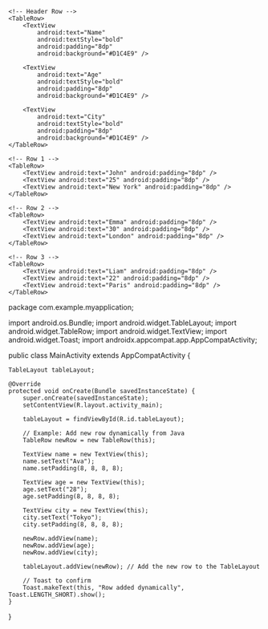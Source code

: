 
<?xml version="1.0" encoding="utf-8"?>
<TableLayout xmlns:android="http://schemas.android.com/apk/res/android"
    xmlns:tools="http://schemas.android.com/tools"
    android:id="@+id/tableLayout"
    android:layout_width="match_parent"
    android:layout_height="wrap_content"
    android:stretchColumns="*"
    android:padding="16dp"
    tools:context=".MainActivity">

    <!-- Header Row -->
    <TableRow>
        <TextView
            android:text="Name"
            android:textStyle="bold"
            android:padding="8dp"
            android:background="#D1C4E9" />

        <TextView
            android:text="Age"
            android:textStyle="bold"
            android:padding="8dp"
            android:background="#D1C4E9" />

        <TextView
            android:text="City"
            android:textStyle="bold"
            android:padding="8dp"
            android:background="#D1C4E9" />
    </TableRow>

    <!-- Row 1 -->
    <TableRow>
        <TextView android:text="John" android:padding="8dp" />
        <TextView android:text="25" android:padding="8dp" />
        <TextView android:text="New York" android:padding="8dp" />
    </TableRow>

    <!-- Row 2 -->
    <TableRow>
        <TextView android:text="Emma" android:padding="8dp" />
        <TextView android:text="30" android:padding="8dp" />
        <TextView android:text="London" android:padding="8dp" />
    </TableRow>

    <!-- Row 3 -->
    <TableRow>
        <TextView android:text="Liam" android:padding="8dp" />
        <TextView android:text="22" android:padding="8dp" />
        <TextView android:text="Paris" android:padding="8dp" />
    </TableRow>

</TableLayout>



package com.example.myapplication;

import android.os.Bundle;
import android.widget.TableLayout;
import android.widget.TableRow;
import android.widget.TextView;
import android.widget.Toast;
import androidx.appcompat.app.AppCompatActivity;

public class MainActivity extends AppCompatActivity {

    TableLayout tableLayout;

    @Override
    protected void onCreate(Bundle savedInstanceState) {
        super.onCreate(savedInstanceState);
        setContentView(R.layout.activity_main);

        tableLayout = findViewById(R.id.tableLayout);

        // Example: Add new row dynamically from Java
        TableRow newRow = new TableRow(this);

        TextView name = new TextView(this);
        name.setText("Ava");
        name.setPadding(8, 8, 8, 8);

        TextView age = new TextView(this);
        age.setText("28");
        age.setPadding(8, 8, 8, 8);

        TextView city = new TextView(this);
        city.setText("Tokyo");
        city.setPadding(8, 8, 8, 8);

        newRow.addView(name);
        newRow.addView(age);
        newRow.addView(city);

        tableLayout.addView(newRow); // Add the new row to the TableLayout

        // Toast to confirm
        Toast.makeText(this, "Row added dynamically", Toast.LENGTH_SHORT).show();
    }
}

